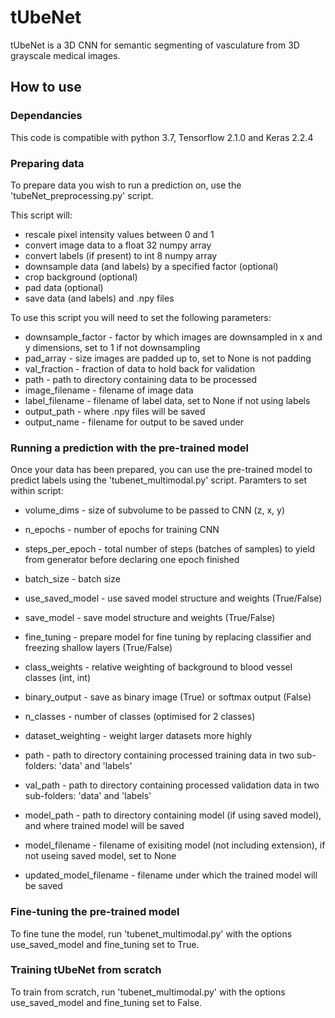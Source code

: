 # tUbeNet
tUbeNet is a 3D CNN for semantic segmenting of vasculature from 3D grayscale medical images.

## How to use

### Dependancies
This code is compatible with python 3.7, Tensorflow 2.1.0 and Keras 2.2.4

### Preparing data
To prepare data you wish to run a prediction on, use the 'tubeNet_preprocessing.py' script. 

This script will:
* rescale pixel intensity values between 0 and 1
* convert image data to a float 32 numpy array 
* convert labels (if present) to int 8 numpy array
* downsample data (and labels) by a specified factor (optional)
* crop background (optional)
* pad data (optional)
* save data (and labels) and .npy files

To use this script you will need to set the following parameters:
* downsample_factor - factor by which images are downsampled in x and y dimensions, set to 1 if not downsampling
* pad_array - size images are padded up to, set to None is not padding
* val_fraction - fraction of data to hold back for validation
* path - path to directory containing data to be processed
* image_filename - filename of image data
* label_filename - filename of label data, set to None if not using labels
* output_path - where .npy files will be saved
* output_name - filename for output to be saved under

### Running a prediction with the pre-trained model
Once your data has been prepared, you can use the pre-trained model to predict labels using the 'tubenet_multimodal.py' script.
Paramters to set within script:

* volume_dims  - size of subvolume to be passed to CNN (z, x, y) 
* n_epochs - number of epochs for training CNN
* steps_per_epoch - total number of steps (batches of samples) to yield from generator before declaring one epoch finished
* batch_size - batch size 
* use_saved_model - use saved model structure and weights (True/False)
* save_model - save model structure and weights (True/False)
* fine_tuning - prepare model for fine tuning by replacing classifier and freezing shallow layers (True/False)
* class_weights - relative weighting of background to blood vessel classes (int, int)
* binary_output - save as binary image (True) or softmax output (False)
* n_classes - number of classes (optimised for 2 classes)
* dataset_weighting - weight larger datasets more highly

* path - path to directory containing processed training data in two sub-folders: 'data' and 'labels'
* val_path - path to directory containing processed validation data in two sub-folders: 'data' and 'labels'

* model_path - path to directory containing model (if using saved model), and where trained model will be saved
* model_filename - filename of exisiting model (not including extension), if not useing saved model, set to None
* updated_model_filename - filename under which the trained model will be saved

### Fine-tuning the pre-trained model
To fine tune the model, run 'tubenet_multimodal.py' with the options use_saved_model and fine_tuning set to True.

### Training tUbeNet from scratch
To train from scratch, run 'tubenet_multimodal.py' with the options use_saved_model and fine_tuning set to False.

